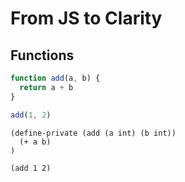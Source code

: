 # From JS to Clarity


## Functions

```js
function add(a, b) {
  return a + b
}

add(1, 2)
```

```clarity
(define-private (add (a int) (b int))
  (+ a b)
)

(add 1 2)
```
